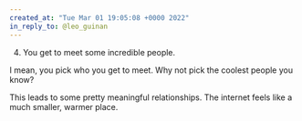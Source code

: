 ```yaml
---
created_at: "Tue Mar 01 19:05:08 +0000 2022"
in_reply_to: @leo_guinan
---
```


4. You get to meet some incredible people.

I mean, you pick who you get to meet. Why not pick the coolest people you know?

This leads to some pretty meaningful relationships. The internet feels like a much smaller, warmer place.